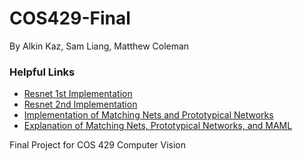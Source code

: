 # COS429-Final

By Alkin Kaz, Sam Liang, Matthew Coleman

### Helpful Links

- [Resnet 1st Implementation](https://towardsdatascience.com/residual-network-implementing-resnet-a7da63c7b278)
- [Resnet 2nd Implementation](https://github.com/kuangliu/pytorch-cifar/blob/master/models/resnet.py)
- [Implementation of Matching Nets and Prototypical Networks](https://github.com/oscarknagg/few-shot/tree/672de83a853cc2d5e9fe304dc100b4a735c10c15)
- [Explanation of Matching Nets, Prototypical Networks, and MAML](https://towardsdatascience.com/advances-in-few-shot-learning-a-guided-tour-36bc10a68b77)

Final Project for COS 429 Computer Vision

